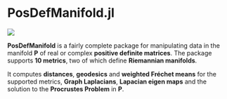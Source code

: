 # PosDefManifold.jl

[![](https://img.shields.io/badge/docs-dev-blue.svg)](https://Marco-Congedo.github.io/PosDefManifold.jl/latest)

**PosDefManifold** is a fairly complete package for manipulating data in the manifold **P** of real or complex **positive definite matrices**. The package supports **10 metrics**, two of which define **Riemannian manifolds**. 

It computes **distances**, **geodesics** and **weighted Fréchet means** for the supported metrics, **Graph Laplacians**, **Lapacian eigen maps** and the solution to the **Procrustes Problem** in **P**.
